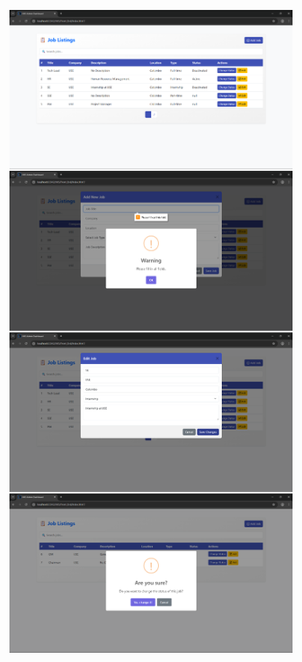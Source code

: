 ![Dashboard Screenshot](jms.png)
![Dashboard Screenshot](jmss.png)
![Dashboard Screenshot](jmsss.png)
![Dashboard Screenshot](jmssss.png)
